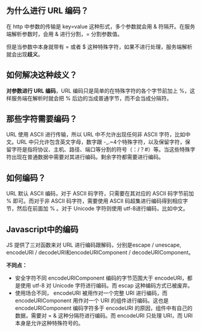 ## 为什么进行 URL 编码？
在 http 中参数的传输是 key=value 这种形式，多个参数就会用 & 符隔开。在服务端解析参数时，会用 & 进行分割，= 分割参数值。

但是当参数中本身就带有 = 或者 $ 这种特殊字符，如果不进行处理，服务端解析就会出现**歧义**。

## 如何解决这种歧义？
**对参数进行 URL 编码**，URL 编码只是简单的在特殊字符的各个字节前加上 %，这样服务端在解析时就会把 % 后边的当成普通字节，而不会当成分隔符。

## 那些字符需要编码？
URL 使用 ASCII 进行传输，所以 URL 中不允许出现任何非 ASCII 字符，比如中文。URL 中只允许包含英文字母，数字跟 -_.~4个特殊字符，以及保留字符，保留字符是指将协议、主机、路径、端口等分割的符号（：/？#）等。当这些特殊字符出现在普通数据中需要对其进行编码。剩余字符都需要进行编码。

## 如何编码？
URL 默认 ASCII 编码，对于 ASCII 码字符，只需要在其对应的 ASCII 码字节前加 % 即可。而对于非 ASCII 码字符，需要使用 ASCII 码超集进行编码得到相应字节，然后在前面加 % 。对于 Unicode 字符则使用 utf-8进行编码，比如中文。

## Javascript中的编码
JS 提供了三对函数来对 URL 进行编码跟解码，分别是escape / unescape, encodeURI / decodeURI和encodeURIComponent / decodeURIComponent。

**不同点：**
- 安全字符不同 encodeURIComponent 编码的字节范围大于 encodeURI，都是使用 utf-8 对 Unicode 字符进行编码。而 escap 这种编码方式已被废弃。
- 使用场合不同， encodeURI 被用作对一个完整 URI 进行编码，而 encodeURIComponent 用作对一个 URI 的组件进行编码。这也是 encodeURIComponent 编码字符多于 encodeURI 的原因，组件中有自己的数据，需要对 = & 这种分隔符进行编码。而 encodeURI 只处理 URI，而 URI 本身是允许这种特殊符号的。
